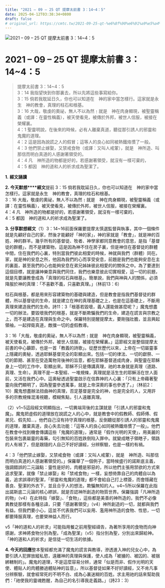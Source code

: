 ```yaml
---
title: "2021 – 09 – 25 QT 提摩太前書 3：14~4：5"
date: 2025-04-12T03:38:34+0800
draft: false
# original_url: https://cmtc.tw/2021-09-25-qt-%e6%8f%90%e6%91%a9%e5%a4%aa%e5%89%8d%e6%9b%b8-3%ef%bc%9a144%ef%bc%9a5
---
```


![2021 – 09 – 25 QT 提摩太前書 3：14~4：5](/images/qt.jpg   "2021 – 09 – 25 QT 提摩太前書 3：14~4：5")

# 2021 – 09 – 25 QT 提摩太前書 3：14~4：5

> 提摩太前書 3：14~4：5  
> 3：14 我指望快到你那裏去，所以先將這些事寫給你。  
> 3：15 倘若我耽延日久，你也可以知道在　神的家中當怎樣行。這家就是永生　神的教會，真理的柱石和根基。  
> 3：16 大哉，敬虔的奧祕，無人不以為然﹗就是　神在肉身顯現，被聖靈稱義（或譯：在靈性稱義），被天使看見，被傳於外邦，被世人信服，被接在榮耀裏。  
> 4：1 聖靈明說，在後來的時候，必有人離棄真道，聽從那引誘人的邪靈和鬼魔的道理。  
> 4：2 這是因為說謊之人的假冒；這等人的良心如同被熱鐵烙慣了一般。  
> 4：3 他們禁止嫁娶，又禁戒食物（或譯：又叫人戒葷），就是　神所造、叫那信而明白真道的人感謝著領受的。  
> 4：4 凡　神所造的物都是好的，若感謝著領受，就沒有一樣可棄的，  
> 4：5 都因　神的道和人的祈求成為聖潔了。

**1.** **經文誦讀**

**2. 今天默想****經文**提前 3：15 倘若我耽延日久，你也可以知道在　神的家中當怎樣行。這家就是永生　神的教會，真理的柱石和根基。  
3：16 大哉，敬虔的奧祕，無人不以為然﹗就是　神在肉身顯現，被聖靈稱義（或譯：在靈性稱義），被天使看見，被傳於外邦，被世人信服，被接在榮耀裏。  
4：4 凡　神所造的物都是好的，若感謝著領受，就沒有一樣可棄的，  
4：5 都因　神的道和人的祈求成為聖潔了。

**3. 分享默想經文**（1）3：14~16前面保羅要提摩太慎選監督與執事，其中一個條件就是先顧好自己的家，然後才能顧好「神的家」，神的家就是「教會」，就是神的百姓、神的群羊。幾乎所有的基督徒、牧者、神學家都同意教會的意思，是指「基督徒的群體」，而不是建築物，這是因為神不住在房子裏，但是神住在基督徒的群體中間，住在我們的心裏，特別當我們彼此相愛的時候，神就與我們（群體）同在。家，就是神的安息之所，他因為我們的心而享受安息，前題是我們也能夠安息在主的裏面，甚至我們的心也能夠安息在弟兄姊妹彼此相愛的的關係之中。為了要達到這個目標，就是讓神樂意與我們同住，我們也樂意彼此切實相愛，這一切的前題，就是先要讓教會成為「真理的柱石與根基」。簡單說，我們與神與人的關係，必須降服於神的真理：「不喜歡不義，只喜歡真理。」（林前13：6）

柱石與根基，都是用來形容建築物的基礎與建造，但是教會是指我們基督徒的群體，所以基督徒的生命，就是建立在神的真理基礎之上，也是在這基礎上，不斷用真理來建造我們的生命。詩11：3「根基若毀壞，義人還能做甚麼呢？」魔鬼想盡一切的辦法，要毀壞我們的根基，就是不斷欺騙我們的生命，建造在謊言與宗教之上，而不是建造在真理與生命之中。保羅特別提醒提摩太，要剛強壯膽，並且興起領袖，一起捍衛真道，敵擋一切的虛假教導。

3：16「大哉，敬虔的奧祕，無人不以為然﹗就是　神在肉身顯現，被聖靈稱義，被天使看見，被傳於外邦，被世人信服，被接在榮耀裏。」這節經文是整個提摩太前書的中心籲節，也是一首「教義的詩歌」。從歷世歷代以來，上帝在一切屬靈事上隱藏的奧秘，透過耶穌基督完全的彰顯出來。包括一切的律法、一切的獻祭、一切的節期、甚至在受造萬物背後神的旨意，都在耶穌基督道成肉身，與聖靈在耶穌身上一切的工作中，彰顯出來。耶穌不只是傳講真理，祂的本身就是真理（道路、真理、生命）。真理不是一本聖經、一堆規條，真理就是活生生的耶穌活在世人面前，又活在我們心中。這奧秘透過聖靈啟示在信靠神的人心裏：「只有上帝藉著聖靈向我們顯明了，因為聖靈參透萬事，就是上帝深奧的事也參透了。」（林前2：10）魔鬼想盡辦法扭曲神的真理，否定基督是完全的神，也是完全的人，又用許多的宗教規條混淆視聽，模糊焦點，引人遠離真理。

（2）v1~5這段經文明顯指出，一切異端背後的主謀就是「引誘人的邪靈和鬼魔」。魔鬼把虛假的道理放在說謊之人的心中，就是教會中的假教師、假師傅、假弟兄、假先知…，他們自己沒有持守真理的根基，反倒聽從那引誘人的邪靈和鬼魔的道理，離棄真道，良心失去功能：「這等人的良心如同被熱鐵烙慣了一般」。他們在教會中找到機會傳講這些「鬼魔的道理」，通常是「假作光明的天使」，用美麗的包裝來包裹屬靈的毒藥，勾引無知的百姓跌倒陷入罪中。就變成瞎子領瞎子，領路的人有禍了，但是跟隨的人自己不好好讀經，分辨察驗，也是一樣的有禍。

4：3「他們禁止嫁娶，又禁戒食物（或譯：又叫人戒葷），就是　神所造、叫那信而明白真道的人感謝著領受的。」保羅舉了一個例子，當時候盛行的諾斯底主義，強調錯誤的二元論點：靈性是好的，肉體是邪惡的，所以他們主張用禁欲的方式來追求聖潔，就像「禁止嫁娶」和「禁戒食物」一樣，妄想倚靠自己的肉體自以為義，追求誤導的聖潔，「邪靈和鬼魔的道理」都不會給自己打上標簽，而會隱藏在善良、聖潔的外衣下，並且合乎人的想法，欺騙無知的人。v4~5所以保羅在此指出諾斯底二元論的核心繆誤，就是否認神所創造的物質世界。保羅強調「凡神所造的物」（v4）在此特指「嫁娶」、「食物」，這些都是美善的神所造的，我們不必像異教徒那樣有各種忌諱，只要「感謝著領受」（v4）神所創造的一切，就都與我們有益。但我們要小心，這並不代表我們可以妄用、濫用神所造的食物、性慾，一切都要降服真理，也要榮神益人而行。

v5「神的道和人的祈求」可能指用餐之前用聖經禱告，為著所享用的食物而向神感謝，求神將食物分別為聖。「成為聖潔」（v5）指分別為聖，分別出來歸給神。「神的道和人的祈求」是信徒一切生活的依據。

**4. 今天的回應**整本聖經都充滿了魔鬼的謊言與教導，滲透進入神的兒女心中，為要引誘人犯罪放縱私慾，遠離神的真理與保護，使人成為「被擄的、被囚的、被捆綁轄制的」。魔鬼的道理，不是這麼容易分辨，通常「似是而非、假作光明的天使、體貼人的肉體勝過體貼神的旨意」，所以基督徒如果不好好讀經，又不肯凡事分辨察驗，就會經常死的不明不白、成為心裏迷糊的百姓。求主用祂的話來幫助我們：「祂使我的靈魂甦醒，為自己的名引導我走義路。」（詩23：3）